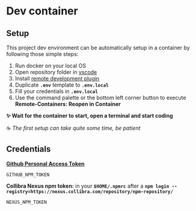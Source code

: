 # Dev container

## Setup

This project dev environment can be automatically setup in a container by following those simple steps:

1. Run docker on your local OS
2. Open repository folder in [vscode](https://code.visualstudio.com/)
3. Install [remote development plugin](https://marketplace.visualstudio.com/items?itemName=ms-vscode-remote.vscode-remote-extensionpack)
4. Duplicate **`.env`** template to **`.env.local`**
5. Fill your credentials in **`.env.local`**
6. Use the command palette or the bottom left corner button to execute **Remote-Containers: Reopen in Container**

**✨ Wait for the container to start, open a terminal and start coding**

☕ _The first setup can take quite some time, be patient_

## Credentials

[**Github Personal Access Token**](https://docs.github.com/en/authentication/keeping-your-account-and-data-secure/creating-a-personal-access-token)

```
GITHUB_NPM_TOKEN
```

**Collibra Nexus npm token:** in your **`$HOME/.npmrc`** after a **`npm login --registry=https://nexus.collibra.com/repository/npm-repository/`**

```
NEXUS_NPM_TOKEN
```

